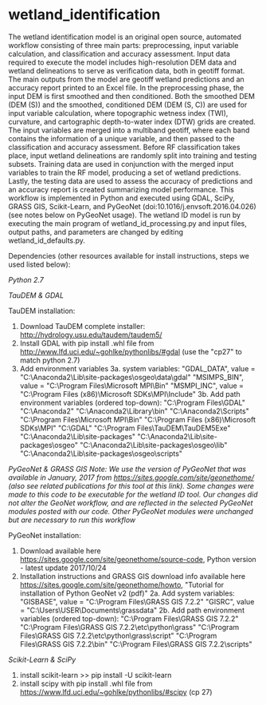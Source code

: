 # wetland_identification

The wetland identification model is an original open source, automated workflow consisting of three main parts: preprocessing, input variable calculation, and classification and accuracy assessment. Input data required to execute the model includes high-resolution DEM data and wetland delineations to serve as verification data, both in geotiff format. The main outputs from the model are geotiff wetland predictions and an accuracy report printed to an Excel file. In the preprocessing phase, the input DEM is first smoothed and then conditioned. Both the smoothed DEM (DEM (S)) and the smoothed, conditioned DEM (DEM (S, C)) are used for input variable calculation, where topographic wetness index (TWI), curvature, and cartographic depth-to-water index (DTW) grids are created. The input variables are merged into a multiband geotiff, where each band contains the information of a unique variable, and then passed to the classification and accuracy assessment. Before RF classification takes place, input wetland delineations are randomly split into training and testing subsets. Training data are used in conjunction with the merged input variables to train the RF model, producing a set of wetland predictions. Lastly, the testing data are used to assess the accuracy of predictions and an accuracy report is created summarizing model performance. This workflow is implemented in Python and executed using GDAL, SciPy, GRASS GIS, Scikit-Learn, and PyGeoNet (doi:10.1016/j.envsoft.2016.04.026) (see notes below on PyGeoNet usage). The wetland ID model is run by executing the main program of wetland_id_processing.py and input files, output paths, and parameters are changed by editing wetland_id_defaults.py.

Dependencies (other resources available for install instructions, steps we used listed below):

*Python 2.7*

*TauDEM & GDAL*

  TauDEM installation:
  
  1. Download TauDEM complete installer: http://hydrology.usu.edu/taudem/taudem5/
  2. Install GDAL with pip install .whl file from http://www.lfd.uci.edu/~gohlke/pythonlibs/#gdal (use the "cp27" to match python 2.7)
  3. Add environment variables
    3a. system variables: 
      "GDAL_DATA", value = "C:\Anaconda2\Lib\site-packages\osgeo\data\gdal"
      "MSIMPS_BIN", value = "C:\Program Files\Microsoft MPI\Bin"
      "MSMPI_INC", value = "C:\Program Files (x86)\Microsoft SDKs\MPI\Include\"
    3b. Add path environment variables (ordered top-down): 
      "C:\Program Files\GDAL"
      "C:\Anaconda2"
      "C:\Anaconda2\Library\bin"
      "C:\Anaconda2\Scripts"
      "C:\Program Files\Microsoft MPI\Bin\"
      "C:\Program Files (x86)\Microsoft SDKs\MPI"
      "C:\GDAL"
      "C:\Program Files\TauDEM\TauDEM5Exe"
      "C:\Anaconda2\Lib\site-packages"
      "C:\Anaconda2\Lib\site-packages\osgeo"
      "C:\Anaconda2\Lib\site-packages\osgeo\lib"
      "C:\Anaconda2\Lib\site-packages\osgeo\scripts"

*PyGeoNet & GRASS GIS*
_Note: We use the version of PyGeoNet that was available in January, 2017 from https://sites.google.com/site/geonethome/ (also see related publications for this tool at this link). Some changes were made to this code to be executable for the wetland ID tool. Our changes did not alter the GeoNet workflow, and are reflected in the selected PyGeoNet modules posted with our code. Other PyGeoNet modules were unchanged but are necessary to run this workflow_
 
 PyGeoNet installation:
 
 1. Download available here https://sites.google.com/site/geonethome/source-code, Python version - latest update 2017/10/24
 2. Installation instructions and GRASS GIS download info available here https://sites.google.com/site/geonethome/howto, "Tutorial for installation of Python GeoNet v2 (pdf)"
   2a. Add system variables: 
       "GISBASE", value = "C:\Program Files\GRASS GIS 7.2.2"
       "GISRC", value = "C:\Users\USER\Documents\grassdata"
   2b. Add path environment variables (ordered top-down):
       "C:\Program Files\GRASS GIS 7.2.2"
       "C:\Program Files\GRASS GIS 7.2.2\etc\python\grass"
       "C:\Program Files\GRASS GIS 7.2.2\etc\python\grass\script"
       "C:\Program Files\GRASS GIS 7.2.2\bin"
       "C:\Program Files\GRASS GIS 7.2.2\scripts"

*Scikit-Learn & SciPy*

  1. install scikit-learn >> pip install -U scikit-learn
  2. install scipy with pip install .whl file from https://www.lfd.uci.edu/~gohlke/pythonlibs/#scipy (cp 27)

